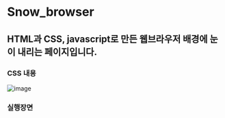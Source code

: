 # Snow_browser

## HTML과 CSS, javascript로 만든 웹브라우저 배경에 눈이 내리는 페이지입니다.

### CSS 내용
![image](https://user-images.githubusercontent.com/90132197/164407001-175352fc-d9c6-453f-91c8-0ce5255569a7.png)

### 실행장면
